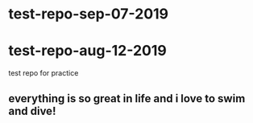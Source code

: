 # test-repo-sep-07-2019


# test-repo-aug-12-2019
test repo for practice

## everything is so great in life and i love to swim and dive!
